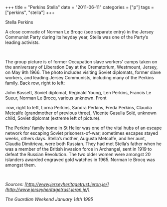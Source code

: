 +++
title = "Perkins Stella"
date = "2011-06-11"
categories = ["p"]
tags = ["perkins", "stella"]
+++

Stella Perkins

A close comrade of Norman Le Broqc (see separate entry) in the Jersey Communist Party during its heyday year, Stella was one of the Party’s leading activists.

 

The group picture is of former Occupation slave workers' camps taken on the anniversary of Liberation Day at the Crematorium, Westmount, Jersey, on May 9th 1966. The photo includes visiting Soviet diplomats, former slave workers, and leading Jersey Communists, including many of the Perkins family. Back row, right to left:

John Bassett, Soviet diplomat, Reginald Young, Len Perkins, Francis Le Sueur, Norman Le Brocq, various unknown. Front

 row, right to left, Lorna Perkins, Sandra Perkins, Freda Perkins, Claudia Metcalfe (grandmother of previous three), Vicente Gasulla Solé, unknown child, Soviet diplomat (extreme left of picture).

The Perkins’ family home in St Helier was one of the vital hubs of an escape network for escaping Soviet prisoners-of-war; sometimes escapes stayed weeks, others days. Stella’s mother, Augusta Metcalfe, and her aunt, Claudia Dimitrieva, were both Russian. They had met Stella’s father when he was a member of the British invasion force in Archangel, sent in 1919 to defeat the Russian Revolution. The two older women were amongst 20 islanders awarded engraved gold watches in 1965. Norman le Brocq was amongst them.

 

_Sources: [http://www.jerseyheritagetrust.jeron.je/](http://www.jerseyheritagetrust.jeron.je/)_

_The Guardian Weekend January 14th 1995_
